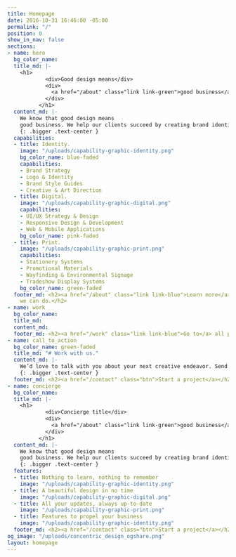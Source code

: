 ```yaml
---
title: Homepage
date: 2016-10-31 16:46:00 -05:00
permalink: "/"
position: 0
show_in_nav: false
sections:
- name: hero
  bg_color_name: 
  title_md: |-
    <h1>
            <div>Good design means</div>
            <div>
              <a href="/about" class="link link-green">good business</a>.
            </div>
          </h1>
  content_md: |-
    We know that good design means
    good business. We help our clients succeed by creating brand identities, digital experiences, and print materials that communicate clearly, achieve marketing goals, and look fantastic.
    {: .bigger .text-center }
  capabilities:
  - title: Identity.
    image: "/uploads/capability-graphic-identity.png"
    bg_color_name: blue-faded
    capabilities:
    - Brand Strategy
    - Logo & Identity
    - Brand Style Guides
    - Creative & Art Direction
  - title: Digital.
    image: "/uploads/capability-graphic-digital.png"
    capabilities:
    - UI/UX Strategy & Design
    - Responsive Design & Development
    - Web & Mobile Applications
    bg_color_name: pink-faded
  - title: Print.
    image: "/uploads/capability-graphic-print.png"
    capabilities:
    - Stationery Systems
    - Promotional Materials
    - Wayfinding & Environmental Signage
    - Tradeshow Display Systems
    bg_color_name: green-faded
  footer_md: <h2><a href="/about" class="link link-blue">Learn more</a> about what
    we can do.</h2>
- name: work
  bg_color_name: 
  title_md: 
  content_md: 
  footer_md: <h2><a href="/work" class="link link-blue">Go to</a> all projects.</h2>
- name: call_to_action
  bg_color_name: green-faded
  title_md: "# Work with us."
  content_md: |-
    We’d love to talk with you about your next creative endeavor. Send us a note or give us a call and let’s start a new project together.
    {: .bigger .text-center }
  footer_md: <h2><a href="/contact" class="btn">Start a project</a></h2>
- name: concierge
  bg_color_name: 
  title_md: |-
    <h1>
            <div>Concierge title</div>
            <div>
              <a href="/about" class="link link-green">good business</a>.
            </div>
          </h1>
  content_md: |-
    We know that good design means
    good business. We help our clients succeed by creating brand identities, digital experiences, and print materials that communicate clearly, achieve marketing goals, and look fantastic.
    {: .bigger .text-center }
  features:
  - title: Nothing to learn, nothing to remember
    image: "/uploads/capability-graphic-identity.png"
  - title: A beautiful design in no time
    image: "/uploads/capability-graphic-digital.png"
  - title: All your updates, always up-to-date
    image: "/uploads/capability-graphic-print.png"
  - title: Features to propel your business
    image: "/uploads/capability-graphic-identity.png"
  footer_md: <h2><a href="/contact" class="btn">Start a project</a></h2>
og_image: "/uploads/concentric_design_ogshare.png"
layout: homepage
---
```


